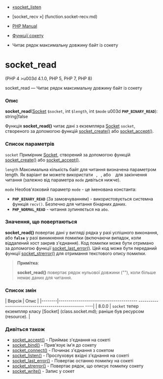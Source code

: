 - [«socket_listen](function.socket-listen.md)
- [socket_recv »] (function.socket-recv.md)

- [PHP Manual](index.md)
- [Функції сокету](ref.sockets.md)
- Читає рядок максимальну довжину байт із сокету

# socket_read

(PHP 4 \>u003d 4.1.0, PHP 5, PHP 7, PHP 8)

socket_read — Читає рядок максимальну довжину байт із сокету

### Опис

**socket_read**([Socket](class.socket.md) `$socket`, int `$length`,
int `$mode` u003d **`PHP_BINARY_READ`**): string\|false

Функція **socket_read()** читає дані з екземпляра
[Socket](class.socket.md) `socket`, створеного за допомогою функцій
[socket_create()](function.socket-create.md) або
[socket_accept()](function.socket-accept.md).

### Список параметрів

`socket`
Примірник [Socket](class.socket.md), створений за допомогою функцій
[socket_create()](function.socket-create.md) або
[socket_accept()](function.socket-accept.md).

`length`
Максимальна кількість байт для читання визначена параметром length.
Як варіант ви можете використати **``**, **`
`**, або **` `** для
закінчення читання (залежно від параметра `mode` дивіться нижче).

`mode`
Необов'язковий параметр `mode` - це іменована константа:

- **`PHP_BINARY_READ`** (За замовчуванням) - використовується системна
функція `recv()`. Безпечно для читання бінарних даних.
- **`PHP_NORMAL_READ`** - читання зупиняється на `
або`.

### Значення, що повертаються

**socket_read()** повертає дані у вигляді рядка у разі успішного
виконання, або **`false`** у разі виникнення помилки (включаючи
випадок, коли віддалений хост закрив з'єднання). Код помилки може бути
отримано за допомогою функції
[socket_last_error()](function.socket-last-error.md). Цей код може
бути переданий функції [socket_strerror()](function.socket-strerror.md)
для отримання текстового опису помилки.

> **Примітка**:
>
> **socket_read()** повертає рядок нульової довжини (""), коли більше
> немає даних для читання.

### Список змін

| Версія | Опис |
|--------|---------------------------------------- -------------------------------------------------- ----|
| 8.0.0 | `socket` тепер екземпляр класу [Socket] (class.socket.md); раніше був ресурсом (resource). |

### Дивіться також

- [socket_accept()](function.socket-accept.md) - Приймає
з'єднання на сокеті
- [socket_bind()](function.socket-bind.md) - Прив'язує ім'я до
сокету
- [socket_connect()](function.socket-connect.md) - Починає
з'єднання з сокетом
- [socket_listen()](function.socket-listen.md) - Прослуховує
вхідні з'єднання на сокеті
- [socket_last_error()](function.socket-last-error.md) - Повертає
останню помилку на сокеті
- [socket_strerror()](function.socket-strerror.md) - Повертає
рядок, що описує помилку сокету
- [socket_write()](function.socket-write.md) - Запис у сокет
